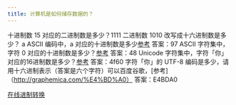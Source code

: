 ```yaml
---
title: 计算机是如何储存数据的？
---
```

十进制数 15 对应的二进制数是多少？1111
二进制数 1010 改写成十六进制数是多少？ a
ASCII 编码中，a 对应的十进制数是多少[参考](http://pic.pimg.tw/isvincent/4b512eb611a6f.png?v=1263611574)  答案：97
ASCII 字符集中，字符 0 对应的十进制数是多少？[参考](http://pic.pimg.tw/isvincent/4b512eb611a6f.png?v=1263611574)    答案：48
Unicode 字符集中，字符「你」对应的16进制数是多少？[参考](http://tool.chinaz.com/tools/unicode.aspx)    答案：4f60
字符「你」的 UTF-8 编码是多少，请用十六进制表示（答案是六个字符）可以百度谷歌，[参考]（http://graphemica.com/%E4%BD%A0）  答案：E4BDA0

[在线进制转换](https://www.sojson.com/hexconvert.html)
